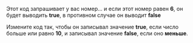 Этот код запрашивает у вас номер... и если этот номер равен **6**, он будет выводить **true**, в противном случае он выводит **false**

Измените код так, чтобы он записывал значение **true**, если число больше или равно **10**, и записывал значение **false**, если оно **меньше**.
